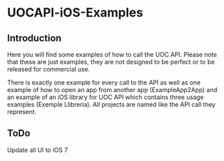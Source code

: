 UOCAPI-iOS-Examples
===================

## Introduction

Here you will find some examples of how to call the UOC API. Please note that these are just examples, they are not designed to be perfect or to be released for commercial use.

There is exactly one example for every call to the API as well as one example of how to open an app from another app (ExampleApp2App) and an example of an iOS library for UOC API which contains three usage examples (Exemple Llibreria). All projects are named like the API call they represent.

## ToDo

Update all UI to iOS 7 